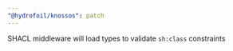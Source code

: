 ```yaml
---
"@hydrofoil/knossos": patch
---
```


SHACL middleware will load types to validate `sh:class` constraints
